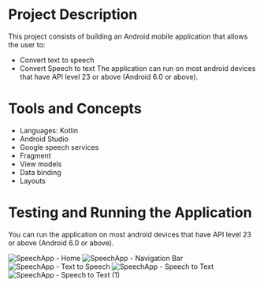 # Project Description

This project consists of building an Android mobile application that allows the user to:
- Convert text to speech
- Convert Speech to text
The application can run on most android devices that have API level 23 or above (Android 6.0 or above).

# Tools and Concepts
- Languages: Kotlin
- Android Studio
- Google speech services
- Fragment
- View models
- Data binding
- Layouts

# Testing and Running the Application

You can run the application on most android devices that have API level 23 or above (Android 6.0 or above).

![SpeechApp - Home](https://user-images.githubusercontent.com/66971869/193369588-076f059f-f6e8-4045-9d45-ccfcdc6e1ea4.jpg)                                               ![SpeechApp - Navigation Bar](https://user-images.githubusercontent.com/66971869/193369597-9946c922-1a30-4032-b011-f4e1319b475e.jpg)                                     ![SpeechApp - Text to Speech](https://user-images.githubusercontent.com/66971869/193369600-cdc173a0-1b1d-4586-8f94-795c1d3ae290.jpg)                                     ![SpeechApp - Speech to Text](https://user-images.githubusercontent.com/66971869/193369604-351817d2-a56a-4547-b103-1c2769465069.jpg)                                     ![SpeechApp - Speech to Text (1)](https://user-images.githubusercontent.com/66971869/193369607-65e887b8-cb6c-4b6a-a729-e8e5f524b046.jpg)
